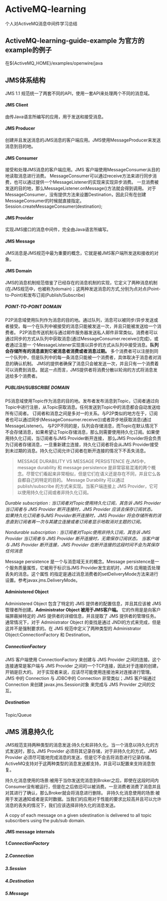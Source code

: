 # ActiveMQ-learning
个人对ActiveMQ消息中间件学习总结

## ActiveMQ-learning-guide-example 为官方的example的例子
在${ActiveMQ_HOME}/examples/openwire/java


## JMS体系结构
JMS 1.1 规范统一了两套不同的API，使用一套API来处理两个不同的消息域。

#### JMS Client
由传Java语言所编写的应用，用于发送和接受消息。

####  JMS Producer
创建并且发送消息的JMS消息的客户端应用。JMS使用MessageProducer来发送消息到目的地。

####  JMS Consumer
接受和处理JMS消息的客户端应用。JMS 客户端使用MessageConsumer从目的地读取消息进行消费。
MessageConsumer可以通过receive方法来进行同步消费，也可以通过提供一个MessageListener的实现来实现异步消费。
一旦消费被发送的目的地，那么MessageListener.onMessage()方法就会得到调用。
对于MessageConsumer，没有提供方法来设置Destination，因此只有在创建MessageConsumer的时候就直接指定。
Session.createMessageConsumer(destination);

#### JMS Provider
实现JMS接口的消息中间件，完全由Java语言所编写。
#### JMS Message
JMS消息是JMS规范中最为重要的概念，它就是被JMS客户端所发送和接收的对象。

#### JMS Domain
JMS的消息机制规范借鉴了已经存在的消息机制的实现，它定义了两种消息机制(在JMS规范中，也被称为domain)；这两种发送消息的方式,分别为点对点(Point-to-Point)和发布订阅(Publish/Subscribe)

##### POINT-TO-POINT DOMAIN
P2P消息域使用队列作为消息的目的地。通过队列，消息可以被同步/异步发送或者接受。每一个在队列中被接受的消息只能被发送一次，并且只能被发送给一个消费者。
P2P消息传送机制与通过邮件服务器发送私人邮件非常类似。消费者可以通过同步的方式从队列中获取消息(通过MessageConsumer.receive()完成)，或者通过注册一
个MessageListener实现类以异步的方式从队列中接受消息。**队列会存储所有的消息直到它被消息者消费或者消息过期。**
多个消费者可以注册到同一个队列中，但是队列中的每一条消息只能被一个消费者，具体取决于消息者对消息的确认机制。
JMS的提供者确保了消息只会被发送一次，并且只有一个消费着可以消费到消息。就这一点而言，JMS提供者将消费分散以轮询的方式将消息发送给多个消费者。

##### PUBLISH/SUBSCRIBE DOMAIN
PS消息域使用Topic作为消息的目的地。发布者发布消息到Topic，订阅者通过向Topic中进行注册，从Topic获取消息。任何发送到Topic中的消息都会自动发送给所有订阅者。
订阅者和消息之间是多对一的关系。与P2P类似的地方在于，订阅者也可以通过同步(MessageConsumer.receive())或者异步地获取消息(通过MessageListener)。
与P2P不同的是，队列会存储消息，而Topic在默认情况下不会存储消息，如果希望让Topic存储消息，那么则需要使用持久化订阅。如果使用持久化订阅，当订阅者与JMS Provider断开连接，
那么JMS Provider将会负责为订阅者存储消息，一旦重新建立连接，持久化订阅者将会从JMS Provider接受到未过期的消息。持久化订阅允许订阅者在断开连接的情况下不丢失消息。

> MESSAGE DURABILITY VS MESSAGE PERSISTENCE
在JMS中，message durability 和 message persistence 是非常容易混淆的两个概念。尽管它们看起来非常相似，但是它们在语义还是存在不同，并且它么各自都自己的特定的目的。
Message Durability 可以通过 publish/subscribe 的方式来实现。当客户端连接上 JMS Provider，它可以使用持久化订阅或者非持久化订阅。

*Durable subscription : 当订阅者对Topic使用持久化订阅，其告诉 JMS Provider 当订阅者与 JMS Provider 断开连接时，JMS Provider 应该去保存订阅状态。  
如果持久化订阅者与JMS Provider断开连接时，JMS Provider 将会存储所有的消息直到订阅者再一次与其建立连接或者订阅者显示地取消对主题的订阅。*

*Nondurable subscription : 当订阅者对Topic使用非持久订阅，其告诉 JMS Provider 当订阅者与 JMS Provider 断开连接时，无需保存订阅状态。
当客户端与 JMS Provider 断开连接，JMS Provider 在断开连接的这段时间不会为其保存任何消息*
 
Message persistence 是一个与消息域无关的概念。Message persistence是一个服务质量属性，它被用于标识当JMS Provider发生宕机时，JMS 应用能否处理丢失的消息。这个属性
的指定是通过消息消费者的setDeliveryMode方法来进行设置。参考javax.jms.DeliveryMode。

#### Administered Object
Administered Object 包含了特定的 JMS 提供者的配置信息，并且其应该被 JMS 管理者所创建。**Administrator Object 被用于JMS客户端。**
它的作用是是向客户端屏蔽掉特定的 JMS 提供者的详细信息，并且提取了 JMS 提供者的管理任务。通常情况下，对于 Administrator Object 的查找是通过
JNDI的方式来完成，但是这并不是强制要求的。在 JMS 规范中定义了两种类型的 Administrator Object:ConnectionFactory 和 Destination。

##### ConnectionFactory
JMS 客户端使用 ConnectionFactory 来创建与 JMS Provider 之间的连接。这个连接通常是客户端与 JMS Provider 之间的一个TCP连接，因此对于连接的创建，开销是巨大的。
对于实现者来说，应该尽可能使用连接池来对连接进行管理。JMS 中的 Connection 与 JDBC中的 Connection 非常类似；JMS 客户端通过 Connection 来创建 javax.jms.Session对象
来完成与 JMS Provider 之间的交互。

##### Destination

Topic/Queue



## JMS 消息持久化
JMS规范支持两种类型的消息发送:持久化和非持久化。当一个消息以持久化的方式发送时，那么 JMS Provider 必须将其记录存储，对于非持久化的方式，JMS Provider 必须尽可能地完成消息的发送，但是它不会去将消息进行记录存储。
ActiveMQ支持对于这两种类型的消息发送都支持，并且可以配置来支持消息恢复。

持久化消息使用的场景:被用于当你发送完消息到Broker之后，即使在这段时间内Consumer没有被运行，但是在之后依旧可以被消费。一旦消费者消费了消息并且对其进行了确认，那么Broker就会将消息进行删除。
非持久化消息使用的场景:被用于发送通知或者是实时数据。当我们的应用对于性能的要求比较高并且可以允许消息的丢失的情况下，我们应该选择非持久化的消息发送。























A copy of each message on a given sdestination is delivered to all topic subscribers using the pub/sub domain.





#### JMS message internals



##### 1.ConnectionFactory

##### 2.Connection

##### 3.Session

##### 4.Destination

##### 5.Message 
